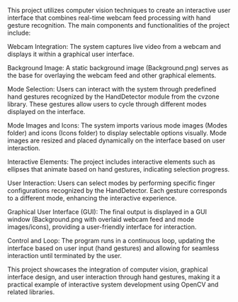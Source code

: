 This project utilizes computer vision techniques to create an interactive user interface that combines real-time webcam feed processing with hand gesture recognition. The main components and functionalities of the project include:

Webcam Integration: The system captures live video from a webcam and displays it within a graphical user interface.

Background Image: A static background image (Background.png) serves as the base for overlaying the webcam feed and other graphical elements.

Mode Selection: Users can interact with the system through predefined hand gestures recognized by the HandDetector module from the cvzone library. These gestures allow users to cycle through different modes displayed on the interface.

Mode Images and Icons: The system imports various mode images (Modes folder) and icons (Icons folder) to display selectable options visually. Mode images are resized and placed dynamically on the interface based on user interaction.

Interactive Elements: The project includes interactive elements such as ellipses that animate based on hand gestures, indicating selection progress.

User Interaction: Users can select modes by performing specific finger configurations recognized by the HandDetector. Each gesture corresponds to a different mode, enhancing the interactive experience.

Graphical User Interface (GUI): The final output is displayed in a GUI window (Background.png with overlaid webcam feed and mode images/icons), providing a user-friendly interface for interaction.

Control and Loop: The program runs in a continuous loop, updating the interface based on user input (hand gestures) and allowing for seamless interaction until terminated by the user.

This project showcases the integration of computer vision, graphical interface design, and user interaction through hand gestures, making it a practical example of interactive system development using OpenCV and related libraries.
